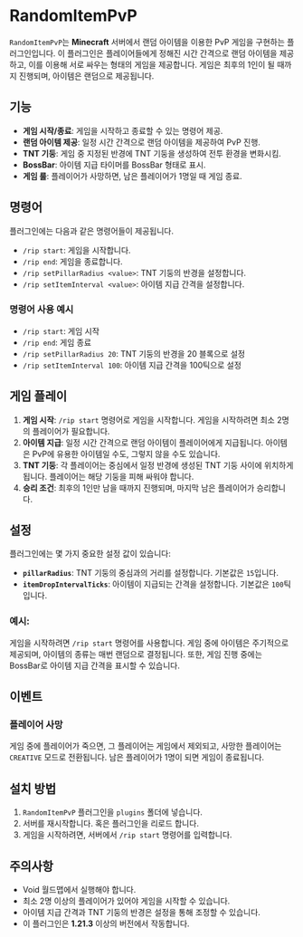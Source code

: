 # RandomItemPvP

`RandomItemPvP`는 **Minecraft** 서버에서 랜덤 아이템을 이용한 PvP 게임을 구현하는 플러그인입니다. 이 플러그인은 플레이어들에게 정해진 시간 간격으로 랜덤 아이템을 제공하고, 이를 이용해 서로 싸우는 형태의 게임을 제공합니다. 게임은 최후의 1인이 될 때까지 진행되며, 아이템은 랜덤으로 제공됩니다.

## 기능

- **게임 시작/종료**: 게임을 시작하고 종료할 수 있는 명령어 제공.
- **랜덤 아이템 제공**: 일정 시간 간격으로 랜덤 아이템을 제공하여 PvP 진행.
- **TNT 기둥**: 게임 중 지정된 반경에 TNT 기둥을 생성하여 전투 환경을 변화시킴.
- **BossBar**: 아이템 지급 타이머를 BossBar 형태로 표시.
- **게임 룰**: 플레이어가 사망하면, 남은 플레이어가 1명일 때 게임 종료.

## 명령어

플러그인에는 다음과 같은 명령어들이 제공됩니다.

- `/rip start`: 게임을 시작합니다.
- `/rip end`: 게임을 종료합니다.
- `/rip setPillarRadius <value>`: TNT 기둥의 반경을 설정합니다.
- `/rip setItemInterval <value>`: 아이템 지급 간격을 설정합니다.

### 명령어 사용 예시

- `/rip start`: 게임 시작
- `/rip end`: 게임 종료
- `/rip setPillarRadius 20`: TNT 기둥의 반경을 20 블록으로 설정
- `/rip setItemInterval 100`: 아이템 지급 간격을 100틱으로 설정

## 게임 플레이

1. **게임 시작**: `/rip start` 명령어로 게임을 시작합니다. 게임을 시작하려면 최소 2명의 플레이어가 필요합니다.
2. **아이템 지급**: 일정 시간 간격으로 랜덤 아이템이 플레이어에게 지급됩니다. 아이템은 PvP에 유용한 아이템일 수도, 그렇지 않을 수도 있습니다.
3. **TNT 기둥**: 각 플레이어는 중심에서 일정 반경에 생성된 TNT 기둥 사이에 위치하게 됩니다. 플레이어는 해당 기둥을 피해 싸워야 합니다.
4. **승리 조건**: 최후의 1인만 남을 때까지 진행되며, 마지막 남은 플레이어가 승리합니다.

## 설정

플러그인에는 몇 가지 중요한 설정 값이 있습니다:

- **`pillarRadius`**: TNT 기둥의 중심과의 거리를 설정합니다. 기본값은 `15`입니다.
- **`itemDropIntervalTicks`**: 아이템이 지급되는 간격을 설정합니다. 기본값은 `100`틱입니다.

### 예시:

게임을 시작하려면 `/rip start` 명령어를 사용합니다. 게임 중에 아이템은 주기적으로 제공되며, 아이템의 종류는 매번 랜덤으로 결정됩니다. 또한, 게임 진행 중에는 BossBar로 아이템 지급 간격을 표시할 수 있습니다.

## 이벤트

### 플레이어 사망

게임 중에 플레이어가 죽으면, 그 플레이어는 게임에서 제외되고, 사망한 플레이어는 `CREATIVE` 모드로 전환됩니다. 남은 플레이어가 1명이 되면 게임이 종료됩니다.

## 설치 방법

1. `RandomItemPvP` 플러그인을 `plugins` 폴더에 넣습니다.
2. 서버를 재시작합니다. 혹은 플러그인을 리로드 합니다.
3. 게임을 시작하려면, 서버에서 `/rip start` 명령어를 입력합니다.

## 주의사항

- Void 월드맵에서 실행해야 합니다.
- 최소 2명 이상의 플레이어가 있어야 게임을 시작할 수 있습니다.
- 아이템 지급 간격과 TNT 기둥의 반경은 설정을 통해 조정할 수 있습니다.
- 이 플러그인은 **1.21.3** 이상의 버전에서 작동합니다.
